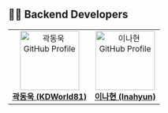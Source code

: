 ## 👨‍💻 Backend Developers
<table> <tr> <td align="center"> <a href="https://github.com/KDWorld81"> <img src="https://github.com/KDWorld81.png" width="120px;" alt="곽동욱 GitHub Profile"/><br /> <span style="font-size: 16px; font-weight: bold;">곽동욱 (KDWorld81)</span> </a> </td> <td align="center"> <a href="https://github.com/lnahyun"> <img src="https://github.com/lnahyun.png" width="120px;" alt="이나현 GitHub Profile"/><br /> <span style="font-size: 16px; font-weight: bold;">이나현 (lnahyun)</span> </a> </td> </tr> </table>
